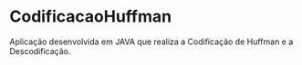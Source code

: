 # CodificacaoHuffman
Aplicação desenvolvida em JAVA que realiza a Codificação de Huffman e a Descodificação.

